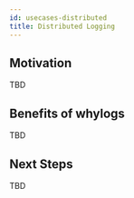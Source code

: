 ```yaml
---
id: usecases-distributed
title: Distributed Logging
---
```


## Motivation
TBD

## Benefits of whylogs
TBD

## Next Steps
TBD